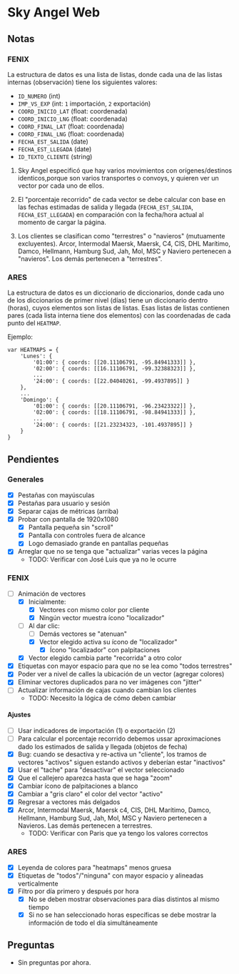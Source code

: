 
# Sky Angel Web

## Notas

### FENIX

La estructura de datos es una lista de listas, donde cada una de las listas
internas (observación) tiene los siguientes valores:

- `ID_NUMERO` (int)
- `IMP_VS_EXP` (int: `1` importación, `2` exportación)
- `COORD_INICIO_LAT` (float: coordenada)
- `COORD_INICIO_LNG` (float: coordenada)
- `COORD_FINAL_LAT` (float: coordenada)
- `COORD_FINAL_LNG` (float: coordenada)
- `FECHA_EST_SALIDA` (date)
- `FECHA_EST_LLEGADA` (date)
- `ID_TEXTO_CLIENTE` (string)

1. Sky Angel especificó que hay varios movimientos con orígenes/destinos
   identicos,porque son varios transportes o convoys, y quieren ver un vector
   por cada uno de ellos.

2. El "porcentaje recorrido" de cada vector se debe calcular con base en las
   fechas estimadas de salida y llegada (`FECHA_EST_SALIDA`,
   `FECHA_EST_LLEGADA`) en comparación con la fecha/hora actual al momento de
   cargar la página.

3. Los clientes se clasifican como "terrestres" o "navieros" (mutuamente
   excluyentes). Arcor, Intermodal Maersk, Maersk, C4, CIS, DHL Marítimo, Damco,
   Hellmann, Hamburg Sud, Jah, Mol, MSC y Naviero pertenecen a "navieros". Los
   demás pertenecen a "terrestres".

### ARES

La estructura de datos es un diccionario de diccionarios, donde cada uno de los
diccionarios de primer nivel (días) tiene un diccionario dentro (horas), cuyos
elementos son listas de listas. Esas listas de listas contienen pares (cada
lista interna tiene dos elementos) con las coordenadas de cada punto del
`HEATMAP`.

Ejemplo:

```
var HEATMAPS = {
    'Lunes': {
        '01:00': { coords: [[20.11106791, -95.84941333]] },
        '02:00': { coords: [[16.11106791, -99.32388323]] },
        ...
        '24:00': { coords: [[22.04040261, -99.4937895]] }
    },
    ...
    'Domingo': {
        '01:00': { coords: [[20.11106791, -96.23423322]] },
        '02:00': { coords: [[18.11106791, -98.84941333]] },
        ...
        '24:00': { coords: [[21.23234323, -101.4937895]] }
    }
}
```

## Pendientes

### Generales

- [x] Pestañas con mayúsculas
- [x] Pestañas para usuario y sesión
- [x] Separar cajas de métricas (arriba)
- [x] Probar con pantalla de 1920x1080
    - [x] Pantalla pequeña sin "scroll"
    - [x] Pantalla con controles fuera de alcance
    - [x] Logo demasiado grande en pantallas pequeñas
- [x] Arreglar que no se tenga que "actualizar" varias veces la página
    - TODO: Verificar con José Luis que ya no le ocurre

### FENIX

- [ ] Animación de vectores
    - [x] Inicialmente:
      - [x] Vectores con mismo color por cliente
      - [x] Ningún vector muestra ícono "localizador"
    - [ ] Al dar clic:
      - [ ] Demás vectores se "atenuan"
      - [x] Vector elegido activa su ícono de "localizador"
        - [x] Ícono "localizador" con palpitaciones
    - [x] Vector elegido cambia parte "recorrida" a otro color
- [x] Etiquetas con mayor espacio para que no se lea como "todos terrestres"
- [x] Poder ver a nivel de calles la ubicación de un vector (agregar colores)
- [x] Eliminar vectores duplicados para no ver imágenes con "jitter"
- [ ] Actualizar información de cajas cuando cambian los clientes
    - TODO: Necesito la lógica de cómo deben cambiar

#### Ajustes

- [ ] Usar indicadores de importación (1) o exportación (2)
- [ ] Para calcular el porcentaje recorrido debemos ussar aproximaciones dado
      los estimados de salida y llegada (objetos de fecha)
- [x] Bug: cuando se desactiva y re-activa un "cliente", los tramos de vectores
      "activos" siguen estando activos y deberían estar "inactivos"
- [x] Usar el "tache" para "desactivar" el vector seleccionado
- [x] Que el callejero aparezca hasta que se haga "zoom"
- [x] Cambiar ícono de palpitaciones a blanco
- [x] Cambiar a "gris claro" el color del vector "activo"
- [x] Regresar a vectores más delgados
- [x] Arcor, Intermodal Maersk, Maersk c4, CIS, DHL Marítimo, Damco, Hellmann,
      Hamburg Sud, Jah, Mol, MSC y Naviero pertenecen a Navieros. Las demás
      pertenecen a terrestres.
    - TODO: Verificar con Paris que ya tengo los valores correctos

### ARES

- [x] Leyenda de colores para "heatmaps" menos gruesa
- [x] Etiquetas de "todos"/"ninguna" con mayor espacio y alineadas verticalmente
- [x] Filtro por día primero y después por hora
    - [x] No se deben mostrar observaciones para días distintos al mismo tiempo
    - [x] Si no se han seleccionado horas específicas se debe mostrar la
          información de todo el día simultáneamente

## Preguntas

- Sin preguntas por ahora.
